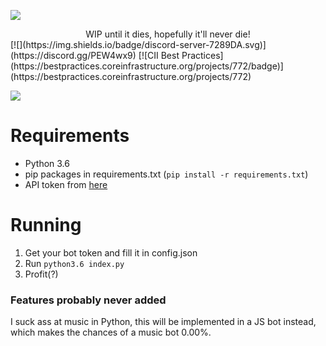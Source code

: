 ![](https://lold.s-ul.eu/MqKR7DKI)

<center>WIP until it dies, hopefully it'll never die!</center>
[![](https://img.shields.io/badge/discord-server-7289DA.svg)](https://discord.gg/PEW4wx9) [![CII Best Practices](https://bestpractices.coreinfrastructure.org/projects/772/badge)](https://bestpractices.coreinfrastructure.org/projects/772)

[<img src="https://lold.s-ul.eu/OC314kET">](https://discordapp.com/api/oauth2/authorize?client_id=272549225454239744&scope=bot&permissions=0)

# Requirements

- Python 3.6
- pip packages in requirements.txt (`pip install -r requirements.txt`)
- API token from [here](https://discordapp.com/developers/applications)

# Running

1. Get your bot token and fill it in config.json
2. Run `python3.6 index.py`
3. Profit(?)

### Features probably never added
I suck ass at music in Python, this will be implemented in a JS bot instead, which makes the chances of a music bot 0.00%.
